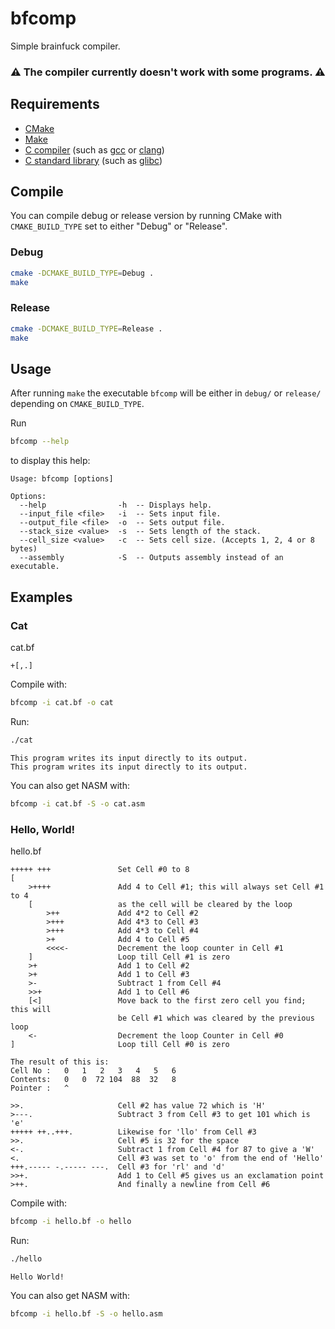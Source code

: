 # bfcomp
Simple brainfuck compiler.

### ⚠️ The compiler currently doesn't work with some programs. ⚠️

## Requirements
- [CMake](https://cmake.org)
- [Make](https://www.gnu.org/software/make/)
- [C compiler](https://en.wikipedia.org/wiki/List_of_compilers#C_compilers) (such as [gcc](https://gcc.gnu.org/) or [clang](https://clang.llvm.org/))
- [C standard library](https://en.wikipedia.org/wiki/C_standard_library) (such as [glibc](https://www.gnu.org/software/libc/))

## Compile
You can compile debug or release version by running CMake with `CMAKE_BUILD_TYPE` set to either "Debug" or "Release".
### Debug
```sh
cmake -DCMAKE_BUILD_TYPE=Debug .
make
```
### Release
```sh
cmake -DCMAKE_BUILD_TYPE=Release .
make
```

## Usage
After running `make` the executable `bfcomp` will be either in `debug/` or `release/` depending on `CMAKE_BUILD_TYPE`.

Run
```sh
bfcomp --help
```
to display this help:
```
Usage: bfcomp [options]

Options:
  --help                -h  -- Displays help.
  --input_file <file>   -i  -- Sets input file.
  --output_file <file>  -o  -- Sets output file.
  --stack_size <value>  -s  -- Sets length of the stack.
  --cell_size <value>   -c  -- Sets cell size. (Accepts 1, 2, 4 or 8 bytes)
  --assembly            -S  -- Outputs assembly instead of an executable.
```

## Examples

### Cat
cat.bf
```brainfuck
+[,.]
```
Compile with:
```sh
bfcomp -i cat.bf -o cat
```
Run:
```sh
./cat
```
```
This program writes its input directly to its output.
This program writes its input directly to its output.
```
You can also get NASM with:
```sh
bfcomp -i cat.bf -S -o cat.asm
```

### Hello, World!
hello.bf
```brainfuck
+++++ +++               Set Cell #0 to 8
[
    >++++               Add 4 to Cell #1; this will always set Cell #1 to 4
    [                   as the cell will be cleared by the loop
        >++             Add 4*2 to Cell #2
        >+++            Add 4*3 to Cell #3
        >+++            Add 4*3 to Cell #4
        >+              Add 4 to Cell #5
        <<<<-           Decrement the loop counter in Cell #1
    ]                   Loop till Cell #1 is zero
    >+                  Add 1 to Cell #2
    >+                  Add 1 to Cell #3
    >-                  Subtract 1 from Cell #4
    >>+                 Add 1 to Cell #6
    [<]                 Move back to the first zero cell you find; this will
                        be Cell #1 which was cleared by the previous loop
    <-                  Decrement the loop Counter in Cell #0
]                       Loop till Cell #0 is zero

The result of this is:
Cell No :   0   1   2   3   4   5   6
Contents:   0   0  72 104  88  32   8
Pointer :   ^

>>.                     Cell #2 has value 72 which is 'H'
>---.                   Subtract 3 from Cell #3 to get 101 which is 'e'
+++++ ++..+++.          Likewise for 'llo' from Cell #3
>>.                     Cell #5 is 32 for the space
<-.                     Subtract 1 from Cell #4 for 87 to give a 'W'
<.                      Cell #3 was set to 'o' from the end of 'Hello'
+++.----- -.----- ---.  Cell #3 for 'rl' and 'd'
>>+.                    Add 1 to Cell #5 gives us an exclamation point
>++.                    And finally a newline from Cell #6

```
Compile with:
```sh
bfcomp -i hello.bf -o hello
```
Run:
```sh
./hello
```
```
Hello World!
```
You can also get NASM with:
```sh
bfcomp -i hello.bf -S -o hello.asm
```
